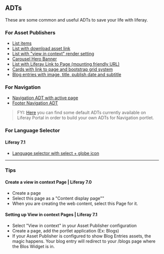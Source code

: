 ## ADTs

These are some common and useful ADTs to save your life with liferay.

### For Asset Publishers

* [List items](examples/asset-publisher-list.ftl)
* [List with download asset link](examples/asset-publisher-list-with-download.ftl)
* [List with "view in context" render setting](examples/asset-publisher-list-view-in-context.ftl)
* [Carousel Hero Banner](examples/asset-publisher-home-carousel.ftl)
* [List with Liferay Link to Page (mounting friendly URL)](examples/asset-publisher-list-with-liferay-link-to-page.ftl)
* [Cards with link to page and bootstrap grid system](examples/asset-publisher-service-cards.ftl)
* [Blog entries with image, title, publish date and subtitle](examples/asset-publisher-with-blog-entries.ftl)

### For Navigation

* [Navigation ADT with active page](examples/site-navigation.ftl)
* [Footer Navigation ADT](examnples/footer-site-navigation.ftl)

> FYI: [Here](https://github.com/liferay/liferay-portal/tree/master/modules/apps/site-navigation/site-navigation-menu-web/src/main/resources/com/liferay/site/navigation/menu/web/portlet/template/dependencies) you can find some default ADTs currently available on Liferay Portal in order to build your own ADTs for Navigation portlet.

### For Language Selector

#### Liferay 7.1
* [Language selector with select + globe icon](examples/language-selector-select-with-icon.ftl)

--- 

### Tips

#### Create a view in context Page | Liferay 7.0

* Create a page
* Select this page as a "Content display page""
* When you are creating the web content, select this Page for it.

#### Setting up View in context Pages | Liferay 7.1

* Select "View in context" in your Asset Publisher configuration
* Create a page, add the portlet application (Ex: Blogs)
* If your Asset Publisher is configured to show Blog Entries assets, the magic happens. Your blog entry will redirect to your /blogs page where the Blos Widget is in.
